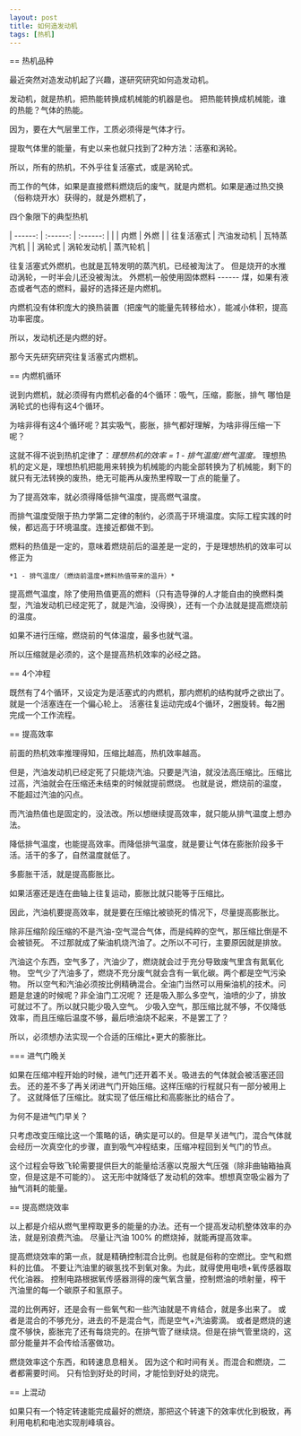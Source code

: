 ```yaml
---
layout: post
title: 如何造发动机
tags: [热机]
---
```


== 热机品种

最近突然对造发动机起了兴趣，遂研究研究如何造发动机。

发动机，就是热机，把热能转换成机械能的机器是也。
把热能转换成机械能，谁的热能？气体的热能。

因为，要在大气层里工作，工质必须得是气体才行。

提取气体里的能量，有史以来也就只找到了2种方法：活塞和涡轮。

所以，所有的热机，不外乎往复活塞式，或是涡轮式。

而工作的气体，如果是直接燃料燃烧后的废气，就是内燃机。如果是通过热交换（俗称烧开水）获得的，就是外燃机了，

四个象限下的典型热机

| ------: | :------: | :------: |
|  | 内燃 | 外燃 |
| 往复活塞式 | 汽油发动机 | 瓦特蒸汽机 |
| 涡轮式 | 涡轮发动机 | 蒸汽轮机 |

往复活塞式外燃机，也就是瓦特发明的蒸汽机，已经被淘汰了。
但是烧开的水推动涡轮，一时半会儿还没被淘汰。
外燃机一般使用固体燃料 ------ 煤，如果有液态或者气态的燃料，最好的选择还是内燃机。

内燃机没有体积庞大的换热装置（把废气的能量先转移给水），能减小体积，提高功率密度。

所以，发动机还是内燃的好。

那今天先研究研究往复活塞式内燃机。

== 内燃机循环

说到内燃机，就必须得有内燃机必备的4个循环：吸气，压缩，膨胀，排气
哪怕是涡轮式的也得有这4个循环。

为啥非得有这4个循环呢？其实吸气，膨胀，排气都好理解，为啥非得压缩一下呢？

这就不得不说到热机定律了：*理想热机的效率 = 1 - 排气温度/燃气温度。* 理想热机的定义是，理想热机把能用来转换为机械能的内能全部转换为了机械能，剩下的就只有无法转换的废热，绝无可能再从废热里榨取一丁点的能量了。

为了提高效率，就必须得降低排气温度，提高燃气温度。

而排气温度受限于热力学第二定律的制约，必须高于环境温度。实际工程实践的时候，都远高于环境温度。连接近都做不到。

燃料的热值是一定的，意味着燃烧前后的温差是一定的，于是理想热机的效率可以修正为

    *1 - 排气温度/（燃烧前温度+燃料热值带来的温升）*

提高燃气温度，除了使用热值更高的燃料（只有造导弹的人才能自由的换燃料类型，汽油发动机已经定死了，就是汽油，没得换），还有一个办法就是提高燃烧前的温度。

如果不进行压缩，燃烧前的气体温度，最多也就气温。

所以压缩就是必须的，这个是提高热机效率的必经之路。

== 4个冲程

既然有了4个循环，又设定为是活塞式的内燃机，那内燃机的结构就呼之欲出了。就是一个活塞连在一个偏心轮上。
活塞往复运动完成4个循环，2圈旋转。每2圈完成一个工作流程。

== 提高效率

前面的热机效率推理得知，压缩比越高，热机效率越高。

但是，汽油发动机已经定死了只能烧汽油。只要是汽油，就没法高压缩比。压缩比过高，汽油就会在压缩还未结束的时候就提前燃烧。 也就是说，燃烧前的温度，不能超过汽油的闪点。

而汽油热值也是固定的，没法改。所以想继续提高效率，就只能从排气温度上想办法。

降低排气温度，也能提高效率。而降低排气温度，就是要让气体在膨胀阶段多干活。活干的多了，自然温度就低了。

多膨胀干活，就是提高膨胀比。

如果活塞还是连在曲轴上往复运动，膨胀比就只能等于压缩比。

因此，汽油机要提高效率，就是要在压缩比被锁死的情况下，尽量提高膨胀比。

除非压缩阶段压缩的不是汽油-空气混合气体，而是纯粹的空气，那压缩比倒是不会被锁死。
不过那就成了柴油机烧汽油了。之所以不可行，主要原因就是排放。

汽油这个东西，空气多了，汽油少了，燃烧就会过于充分导致废气里含有氮氧化物。
空气少了汽油多了，燃烧不充分废气就会含有一氧化碳。两个都是空气污染物。
所以空气和汽油必须按比例精确混合。全油门当然可以用柴油机的技术。问题是怠速的时候呢？非全油门工况呢？
还是吸入那么多空气，油喷的少了，排放可就过不了。所以就只能少吸入空气。
少吸入空气，那压缩比就不够，不仅降低效率，而且压缩后温度不够，最后喷油烧不起来，不是罢工了？

所以，必须想办法实现一个合适的压缩比+更大的膨胀比。

=== 进气门晚关

如果在压缩冲程开始的时候，进气门还开着不关。吸进去的气体就会被活塞还回去。
还的差不多了再关闭进气门开始压缩。这样压缩的行程就只有一部分被用上了。
这就降低了压缩比。就实现了低压缩比和高膨胀比的结合了。

为何不是进气门早关？

只考虑改变压缩比这一个策略的话，确实是可以的。但是早关进气门，混合气体就会经历一次真空化的步骤，直到吸气冲程结束，压缩冲程回到关气门的节点。

这个过程会导致飞轮需要提供巨大的能量给活塞以克服大气压强（除非曲轴箱抽真空，但是这是不可能的）。
这无形中就降低了发动机的效率。想想真空吸尘器为了抽气消耗的能量。

== 提高燃烧效率

以上都是介绍从燃气里榨取更多的能量的办法。还有一个提高发动机整体效率的办法，就是别浪费汽油。
尽量让汽油 100% 的燃烧掉，就能再提高效率。

提高燃烧效率的第一点，就是精确控制混合比例。也就是俗称的空燃比。空气和燃料的比值。
不要让汽油里的碳氢找不到氧对象。为此，就得使用电喷+氧传感器取代化油器。
控制电路根据氧传感器测得的废气氧含量，控制燃油的喷射量，榨干汽油里的每一个碳原子和氢原子。

混的比例再好，还是会有一些氧气和一些汽油就是不肯结合，就是多出来了。
或者是混合的不够充分，进去的不是混合气，而是空气+汽油雾滴。
或者是燃烧的速度不够快，膨胀完了还有每烧完的。在排气管了继续烧。但是在排气管里烧的，这部分能量并不会传给活塞做功。

燃烧效率这个东西，和转速息息相关。
因为这个和时间有关。而混合和燃烧，二者都需要时间。
只有恰到好处的时间，才能恰到好处的烧完。

== 上混动

如果只有一个特定转速能完成最好的燃烧，那把这个转速下的效率优化到极致，再利用电机和电池实现削峰填谷。

